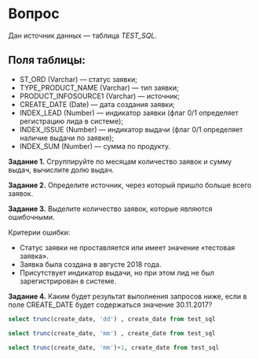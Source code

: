 # Вопрос
Дан источник данных — таблица *TEST_SQL*.

## Поля таблицы:

* ST_ORD (Varchar) — статус заявки;
* TYPE_PRODUCT_NAME (Varchar) — тип заявки;
* PRODUCT_INFOSOURCE1 (Varchar) — источник;
* CREATE_DATE (Date) — дата создания заявки;
* INDEX_LEAD (Number) — индикатор заявки (флаг 0/1 определяет регистрацию лида в системе);
* INDEX_ISSUE (Number) — индикатор выдачи (флаг 0/1 определяет наличие выдачи по заявке);
* INDEX_SUM (Number) — сумма по продукту.

**Задание 1.** Сгруппируйте по месяцам количество заявок и сумму выдач, вычислите долю выдач.

**Задание 2.** Определите источник, через который пришло больше всего заявок.

**Задание 3.** Выделите количество заявок, которые являются ошибочными.

Критерии ошибки:

   * Статус заявки не проставляется или имеет значение «тестовая заявка».
   * Заявка была создана в августе 2018 года.
   * Присутствует индикатор выдачи, но при этом лид не был зарегистрирован в системе.

**Задание 4.** Каким будет результат выполнения запросов ниже, если в поле CREATE_DATE будет содержаться значение 30.11.2017?  
```sql
select trunc(create_date, 'dd') , create_date from test_sql
```
```sql
select trunc(create_date, 'mm') , create_date from test_sql
```
```sql
select trunc(create_date, 'mm')+1, create_date from test_sql
```